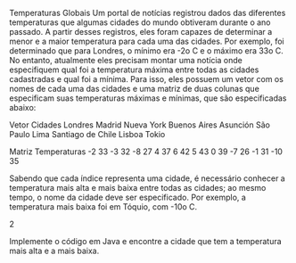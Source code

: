 Temperaturas Globais
Um portal de notícias registrou dados das diferentes temperaturas que algumas cidades
do mundo obtiveram durante o ano passado. A partir desses registros, eles foram
capazes de determinar a menor e a maior temperatura para cada uma das cidades. Por
exemplo, foi determinado que para Londres, o mínimo era -2o C e o máximo era 33o C.
No entanto, atualmente eles precisam montar uma notícia onde especifiquem qual foi a
temperatura máxima entre todas as cidades cadastradas e qual foi a mínima. Para isso,
eles possuem um vetor com os nomes de cada uma das cidades e uma matriz de duas
colunas que especificam suas temperaturas máximas e mínimas, que são especificadas
abaixo:

Vetor Cidades
Londres
Madrid
Nueva York
Buenos Aires
Asunción
São Paulo
Lima
Santiago de Chile
Lisboa
Tokio

Matriz Temperaturas
-2 33
-3 32
-8 27
4 37
6 42
5 43
0 39
-7 26
-1 31
-10 35

Sabendo que cada índice representa uma cidade, é necessário conhecer a temperatura
mais alta e mais baixa entre todas as cidades; ao mesmo tempo, o nome da cidade deve
ser especificado. Por exemplo, a temperatura mais baixa foi em Tóquio, com -10o C.

2

Implemente o código em Java e encontre a cidade que tem a temperatura mais alta e a
mais baixa.
